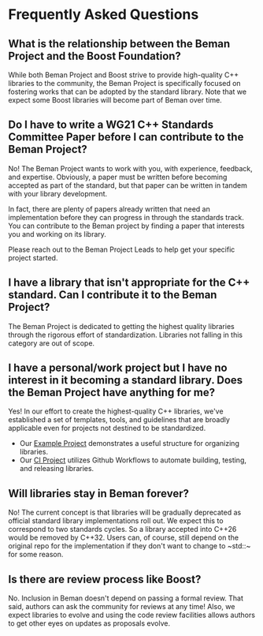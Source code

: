 <!--
SPDX-License-Identifier: Apache-2.0 WITH LLVM-exception
-->

# Frequently Asked Questions

## What is the relationship between the Beman Project and the Boost Foundation?

While both Beman Project and Boost strive to provide high-quality C++ libraries
to the community, the Beman Project is specifically focused on fostering works
that can be adopted by the standard library. Note that we expect some Boost
libraries will become part of Beman over time.

<!-- markdownlint-disable-next-line line-length -->
## Do I have to write a WG21 C++ Standards Committee Paper before I can contribute to the Beman Project?

No! The Beman Project wants to work with you, with experience, feedback, and
expertise. Obviously, a paper must be written before becoming accepted as part
of the standard, but that paper can be written in tandem with your library
development.

In fact, there are plenty of papers already written that need an implementation
before they can progress in through the standards track. You can contribute to
the Beman project by finding a paper that interests you and working on its
library.

Please reach out to the Beman Project Leads to help get your specific project
started.

<!-- markdownlint-disable-next-line line-length -->
## I have a library that isn't appropriate for the C++ standard. Can I contribute it to the Beman Project?

The Beman Project is dedicated to getting the highest quality libraries through
the rigorous effort of standardization. Libraries not falling in this category
are out of scope.

<!-- markdownlint-disable-next-line line-length -->
## I have a personal/work project but I have no interest in it becoming a standard library. Does the Beman Project have anything for me?

Yes! In our effort to create the highest-quality C++ libraries, we've
established a set of templates, tools, and guidelines that are broadly
applicable even for projects not destined to be standardized.

* Our [Example Project](https://github.com/bemanproject/example) demonstrates
a useful structure for organizing libraries.
* Our [CI Project](https://github.com/bemanproject/ci) utilizes Github
Workflows to automate building, testing, and releasing libraries.

## Will libraries stay in Beman forever?

No! The current concept is that libraries will be gradually deprecated as
official standard library implementations roll out. We expect this to
correspond to two standards cycles. So a library accepted into C++26 would be
removed by C++32. Users can, of course, still depend on the original repo for
the implementation if they don't want to change to ~std::~ for some reason.

## Is there are review process like Boost?

No. Inclusion in Beman doesn't depend on passing a formal review. That said,
authors can ask the community for reviews at any time! Also, we expect
libraries to evolve and using the code review facilities allows authors to get
other eyes on updates as proposals evolve.
